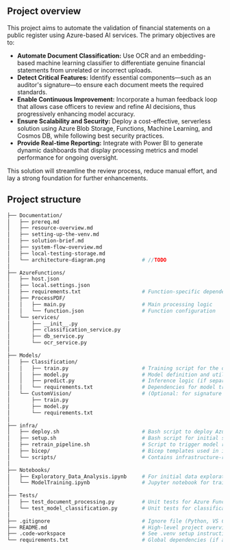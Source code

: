 ## Project overview

This project aims to automate the validation of financial statements on a public register using Azure-based AI services. The primary objectives are to:

- **Automate Document Classification:** Use OCR and an embedding-based machine learning classifier to differentiate genuine financial statements from unrelated or incorrect uploads.
- **Detect Critical Features:** Identify essential components—such as an auditor's signature—to ensure each document meets the required standards.
- **Enable Continuous Improvement:** Incorporate a human feedback loop that allows case officers to review and refine AI decisions, thus progressively enhancing model accuracy.
- **Ensure Scalability and Security:** Deploy a cost-effective, serverless solution using Azure Blob Storage, Functions, Machine Learning, and Cosmos DB, while following best security practices.
- **Provide Real-time Reporting:** Integrate with Power BI to generate dynamic dashboards that display processing metrics and model performance for ongoing oversight.

This solution will streamline the review process, reduce manual effort, and lay a strong foundation for further enhancements.


## Project structure

```bash
├── Documentation/
│   ├── prereq.md
│   ├── resource-overview.md
│   ├── setting-up-the-venv.md
│   ├── solution-brief.md
│   ├── system-flow-overview.md
│   ├── local-testing-storage.md
│   └── architecture-diagram.png            # //TODO
│
├── AzureFunctions/
│   ├── host.json
│   ├── local.settings.json
│   ├── requirements.txt                    # Function-specific dependencies
│   ├── ProcessPDF/
│   │   ├── main.py                         # Main processing logic
│   │   └── function.json                   # Function configuration
│   └── services/
│       ├── __init__.py                     
│       ├── classification_service.py            
│       ├── db_service.py                   
│       └── ocr_service.py                  
│
├── Models/
│   ├── Classification/
│   │   ├── train.py                        # Training script for the document classifier
│   │   ├── model.py                        # Model definition and utilities
│   │   ├── predict.py                      # Inference logic (if separate)
│   │   └── requirements.txt                # Dependencies for model training/inference
│   └── CustomVision/                       # (Optional: for signature detection)
│       ├── train.py
│       ├── model.py
│       └── requirements.txt
│
├── infra/
│   ├── deploy.sh                           # Bash script to deploy Azure resources
│   ├── setup.sh                            # Bash script for initial setup/configuration
│   ├── retrain_pipeline.sh                 # Script to trigger model retraining
│   ├── bicep/                              # Bicep templates used in infra scripts.
│   └── scripts/                            # Contains infrastructure-related scripts                      
│
├── Notebooks/
│   ├── Exploratory_Data_Analysis.ipynb     # For initial data exploration
│   └── ModelTraining.ipynb                 # Jupyter notebook for training experiments
│
├── Tests/
│   ├── test_document_processing.py         # Unit tests for Azure Functions logic
│   └── test_model_classification.py        # Unit tests for classification model
│
├── .gitignore                              # Ignore file (Python, VS Code, Azure Functions, etc.)
├── README.md                               # High-level project overview and instructions
├── .code-workspace                         # See .venv setup instructions in Documentation/
└── requirements.txt                        # Global dependencies (if applicable)
```